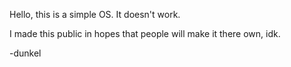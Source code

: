 Hello, this is a simple OS. It doesn't  work.

I made this public in hopes that people will make it there own, idk.

-dunkel
